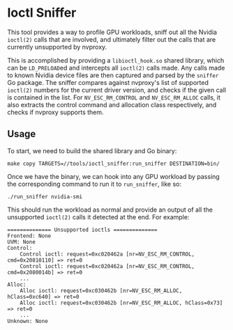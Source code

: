 # Ioctl Sniffer

This tool provides a way to profile GPU workloads, sniff out all the Nvidia
`ioctl(2)` calls that are involved, and ultimately filter out the calls that are
currently unsupported by nvproxy.

This is accomplished by providing a `libioctl_hook.so` shared library, which can
be `LD_PRELOAD`ed and intercepts all `ioctl(2)` calls made. Any calls made to
known Nvidia device files are then captured and parsed by the `sniffer` Go
package. The sniffer compares against nvproxy's list of supported `ioctl(2)`
numbers for the current driver version, and checks if the given call is
contained in the list. For `NV_ESC_RM_CONTROL` and `NV_ESC_RM_ALLOC` calls, it
also extracts the control command and allocation class respectively, and checks
if nvproxy supports them.

## Usage

To start, we need to build the shared library and Go binary:

```
make copy TARGETS=//tools/ioctl_sniffer:run_sniffer DESTINATION=bin/
```

Once we have the binary, we can hook into any GPU workload by passing the
corresponding command to run it to `run_sniffer`, like so:

```
./run_sniffer nvidia-smi
```

This should run the workload as normal and provide an output of all the
unsupported `ioctl(2)` calls it detected at the end. For example:

```
============== Unsupported ioctls ==============
Frontend: None
UVM: None
Control:
    Control ioctl: request=0xc020462a [nr=NV_ESC_RM_CONTROL, cmd=0x20810110] => ret=0
    Control ioctl: request=0xc020462a [nr=NV_ESC_RM_CONTROL, cmd=0x2080014b] => ret=0
    ...
Alloc:
    Alloc ioctl: request=0xc030462b [nr=NV_ESC_RM_ALLOC, hClass=0xc640] => ret=0
    Alloc ioctl: request=0xc030462b [nr=NV_ESC_RM_ALLOC, hClass=0x73] => ret=0
    ...
Unknown: None
```
